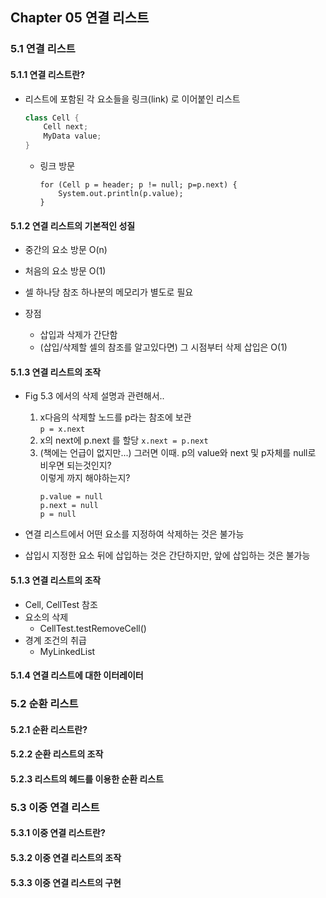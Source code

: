 ## Chapter 05 연결 리스트

### 5.1 연결 리스트

#### 5.1.1 연결 리스트란?
* 리스트에 포함된 각 요소들을 링크(link) 로 이어붙인 리스트
    ```java
    class Cell {
        Cell next;
        MyData value;
    }
    ```
    * 링크 방문
        ```
        for (Cell p = header; p != null; p=p.next) {
            System.out.println(p.value);
        }
        ```
    
#### 5.1.2 연결 리스트의 기본적인 성질
* 중간의 요소 방문 O(n)
* 처음의 요소 방문 O(1)
* 셀 하나당 참조 하나분의 메모리가 별도로 필요

* 장점
    * 삽입과 삭제가 간단함
    * (삽입/삭제할 셀의 참조를 알고있다면) 그 시점부터 삭제 삽입은 O(1) 
#### 5.1.3 연결 리스트의 조작



* Fig 5.3 에서의 삭제 설명과 관련해서..
    1. x다음의 삭제할 노드를 p라는 참조에 보관  
       `p = x.next`
    2. x의 next에 p.next 를 할당
       `x.next = p.next`
    3. (책에는 언급이 없지만...) 그러면 이때. p의 value와 next 및 p자체를 null로 비우면 되는것인지?  
       이렇게 까지 해야하는지?
       ```
       p.value = null
       p.next = null
       p = null
       ```
    
* 연결 리스트에서 어떤 요소를 지정하여 삭제하는 것은 불가능
* 삽입시 지정한 요소 뒤에 삽입하는 것은 간단하지만, 앞에 삽입하는 것은 불가능

#### 5.1.3 연결 리스트의 조작
* Cell, CellTest 참조
* 요소의 삭제
    * CellTest.testRemoveCell()
* 경계 조건의 취급
    * MyLinkedList
    


    
    



#### 5.1.4 연결 리스트에 대한 이터레이터



### 5.2 순환 리스트

#### 5.2.1 순환 리스트란?

#### 5.2.2 순환 리스트의 조작

#### 5.2.3 리스트의 헤드를 이용한 순환 리스트



### 5.3 이중 연결 리스트

#### 5.3.1 이중 연결 리스트란?

#### 5.3.2 이중 연결 리스트의 조작

#### 5.3.3 이중 연결 리스트의 구현
